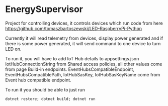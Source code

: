 # EnergySupervisor

Project for controlling devices, it controls devices which run code from here https://github.com/tomaszbartoszewski/LED-RaspberryPi-Python

Currently it will read telemetry from devices, display power generated and if there is some power generated, it will send command to one device to turn LED on.

To run it, you will have to add IoT Hub details to appsettings.json IotHubConnectionString from Shared access policies, all other values come from page Build-in endpoints.
EventHubsCompatibleEndpoint, EventHubsCompatiblePath, IotHubSasKey, IotHubSasKeyName come from Event hub compatible endpoint.

To run it you should be able to just run

```
dotnet restore; dotnet build; dotnet run
```

